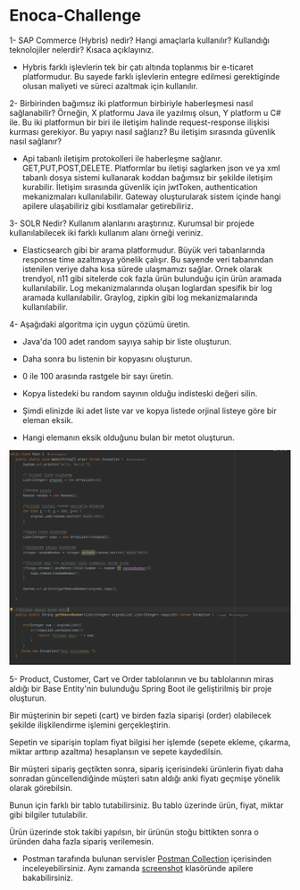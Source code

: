 # Enoca-Challenge

1- SAP Commerce (Hybris) nedir? Hangi amaçlarla kullanılır? Kullandığı teknolojiler nelerdir? Kısaca açıklayınız.

- Hybris farklı işlevlerin tek bir çatı altında toplanmıs bir e-ticaret platformudur. Bu sayede farklı işlevlerin entegre edilmesi gerektiginde olusan maliyeti ve süreci azaltmak için kullanılır.

2- Birbirinden bağımsız iki platformun birbiriyle haberleşmesi nasıl sağlanabilir? Örneğin, X platformu Java ile yazılmış olsun, Y platform u C# ile. Bu iki platformun bir biri ile iletişim halinde request-response ilişkisi kurması gerekiyor. Bu yapıyı nasıl sağlarız? Bu iletişim sırasında güvenlik nasıl sağlanır?

- Api tabanlı iletişim protokolleri ile haberleşme sağlanır. GET,PUT,POST,DELETE. Platformlar bu iletişi saglarken json ve ya xml tabanlı dosya sistemi kullanarak koddan bağımsız bir şekilde iletişim kurabilir. İletişim sırasında güvenlik için jwtToken, authentication mekanizmaları kullanılabilir. Gateway oluşturularak sistem içinde hangi apilere ulaşabiliriz gibi kısıtlamalar getirebiliriz.

3- SOLR Nedir? Kullanım alanlarını araştırınız. Kurumsal bir projede kullanılabilecek iki farklı kullanım alanı örneği veriniz.

- Elasticsearch gibi bir arama platformudur. Büyük veri tabanlarında response time azaltmaya yönelik çalışır. Bu sayende veri tabanından istenilen veriye daha kısa sürede ulaşmamızı sağlar. Ornek olarak trendyol, n11 gibi sitelerde cok fazla ürün bulunduğu için ürün aramada kullanılabilir. Log mekanizmalarında oluşan loglardan spesifik bir log aramada kullanılabilir. Graylog, zipkin gibi log mekanizmalarında kullanılabilir.

4- Aşağıdaki algoritma için uygun çözümü üretin.

- Java'da 100 adet random sayıya sahip bir liste oluşturun.

- Daha sonra bu listenin bir kopyasını oluşturun.

- 0 ile 100 arasında rastgele bir sayı üretin.

- Kopya listedeki bu random sayının olduğu indisteski değeri silin.

- Şimdi elinizde iki adet liste var ve kopya listede orjinal listeye göre bir eleman eksik.

- Hangi elemanın eksik olduğunu bulan bir metot oluşturun.

<p align="center">
    <img src ="/screenshot/challenge4Screenshot.png">
</p>


5- Product, Customer, Cart ve Order tablolarının ve bu tablolarının miras aldığı bir Base Entity'nin bulunduğu Spring Boot ile geliştirilmiş bir proje oluşturun.

Bir müşterinin bir sepeti (cart) ve birden fazla siparişi (order) olabilecek şekilde ilişkilendirme işlemini gerçekleştirin.

Sepetin ve siparişin toplam fiyat bilgisi her işlemde (sepete ekleme, çıkarma, miktar arttırıp azaltma) hesaplansın ve sepete kaydedilsin.

Bir müşteri sipariş geçtikten sonra, sipariş içerisindeki ürünlerin fiyatı daha sonradan güncellendiğinde müşteri satın aldığı anki fiyatı geçmişe yönelik olarak görebilsin.

Bunun için farklı bir tablo tutabilirsiniz. Bu tablo üzerinde ürün, fiyat, miktar gibi bilgiler tutulabilir.

Ürün üzerinde stok takibi yapılsın, bir ürünün stoğu bittikten sonra o üründen daha fazla sipariş verilemesin.

- Postman tarafında bulunan servisler [Postman Collection](https://github.com/emreirgoren/Enoca-Challenge/blob/main/enoca-challenge-5/Enoca.postman_collection.json) içerisinden inceleyebilirsiniz. Aynı zamanda [screenshot](https://github.com/emreirgoren/Enoca-Challenge/tree/main/screenshot) klasöründe apilere bakabilirsiniz.
